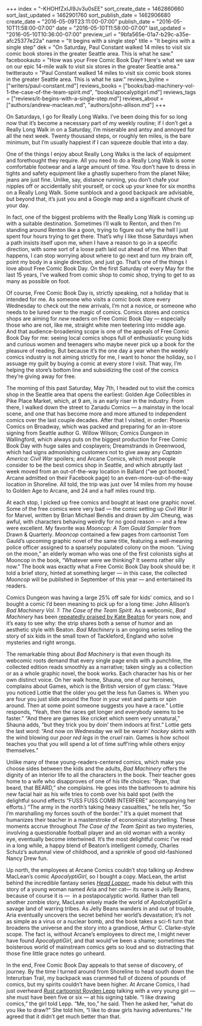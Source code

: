 +++
index = "-KHOHfZxIJl9Jv3u0sEE"
sort_create_date = 1462860660
sort_last_updated = 1462901760
sort_publish_date = 1462906680
create_date = "2016-05-09T23:11:00-07:00"
publish_date = "2016-05-10T11:58:00-07:00"
date = "2016-05-10T11:58:00-07:00"
last_updated = "2016-05-10T10:36:00-07:00"
preview_url = "9bfa565e-01a7-b29c-a35e-afc25377e22a"
name = "It begins with a single step"
title = "It begins with a single step"
dek = "On Saturday, Paul Constant walked 14 miles to visit six comic book stores in the greater Seattle area. This is what he saw."
facebookauto = "How was your Free Comic Book Day? Here's what we saw on our epic 14-mile walk to visit six stores in the greater Seattle area."
twitterauto = "Paul Constant walked 14 miles to visit six comic book stores in the greater Seattle area. This is what he saw."
reviews_byline = ["writers/paul-constant.md"]
reviews_books = ["books/bad-machinery-vol-1-the-case-of-the-team-spirit.md", "books/apocalyptigirl.md"]
reviews_tags = ["reviews/it-begins-with-a-single-step.md"]
reviews_about = ["authors/andrew-maclean.md", "authors/john-allison.md"]
+++

On Saturdays, I go for Really Long Walks. I’ve been doing this for so long now that it’s become a necessary part of my weekly routine; if I don’t get a Really Long Walk in on a Saturday, I’m miserable and antsy and annoyed for all the next week. Twenty thousand steps, or roughly ten miles, is the bare minimum, but I’m usually happiest if I can squeeze double that into a day.

One of the things I enjoy about Really Long Walks is the lack of equipment and forethought they require. All you need to do a Really Long Walk is some comfortable footwear and a large amount of time. You don’t have to dress in tights and safety equipment like a ghastly superhero from the planet Nike; jeans are just fine. Unlike, say, distance running, you don’t chafe your nipples off or accidentally shit yourself, or cock up your knee for six months on a Really Long Walk. Some sunblock and a good backpack are advisable, but beyond that, it’s just you and a Google map and a significant chunk of your day. 

In fact, one of the biggest problems with the Really Long Walk is coming up with a suitable destination. Sometimes I’ll walk to Renton, and then I’m standing around Renton like a goon, trying to figure out why the hell I just spent four hours trying to get there. That’s why I like those Saturdays when a path insists itself upon me, when I have a reason to go in a specific direction, with some sort of a loose path laid out ahead of me. When that happens, I can stop worrying about where to go next and turn my brain off, point my body in a single direction, and just go. That’s one of the things I love about Free Comic Book Day. On the first Saturday of every May for the last 15 years, I’ve walked from comic shop to comic shop, trying to get to as many as possible on foot. 

Of course, Free Comic Book Day is, strictly speaking, not a holiday that is intended for me. As someone who visits a comic book store every Wednesday to check out the new arrivals, I’m not a novice, or someone who needs to be lured over to the magic of comics. Comics stores and comics shops are aiming for *new* readers on Free Comic Book Day — especially those who are not, like me, straight white men teetering into middle age. And that audience-broadening scope is one of the appeals of Free Comic Book Day for me: seeing local comics shops full of enthusiastic young kids and curious women and teenagers who maybe never pick up a book for the pleasure of reading. But because it’s the one day a year when the weekly comics industry is not aiming strictly for me, I want to honor the holiday, so I assuage my guilt by buying a comic at every store I visit. That way, I’m helping the store’s bottom line and subsidizing the cost of the comics they’re giving away for free.

The morning of this past Saturday, May 7th, I headed out to visit the comics shop in the Seattle area that opens the earliest: Golden Age Collectibles in Pike Place Market, which, at 9 am, is an early riser in the industry. From there, I walked down the street to Zanadu Comics — a mainstay in the local scene, and one that has become more and more attuned to independent comics over the last couple decades. After that I visited, in order: Phoenix Comics on Broadway, which was packed and preparing for an in-store signing from Seattle author G. Willow Wilson; Comics Dungeon in Wallingford, which always puts on the biggest production for Free Comic Book Day with huge sales and cosplayers; Dreamstrands in Greenwood, which had signs admonishing customers not to give away any *Captain America: Civil War* spoilers; and Arcane Comics, which most people consider to be the best comics shop in Seattle, and which abruptly last week moved from an out-of-the-way location in Ballard ("we got booted," Arcane admitted on their Facebook page) to an even-more-out-of-the-way location in Shoreline. All told, the trip was just over 14 miles from my house to Golden Age to Arcane, and 24 and a half miles round trip.

At each stop, I picked up free comics and bought at least one graphic novel. Some of the free comics were very bad — the comic setting up *Civil War II* for Marvel, written by Brian Michael Bendis and drawn by Jim Cheung, was awful, with characters behaving weirdly for no good reason — and a few were excellent. My favorite was *Mooncop: A Tom Gauld Sampler* from Drawn & Quarterly. *Mooncop* contained a few pages from cartoonist Tom Gauld’s upcoming graphic novel of the same title, featuring a well-meaning police officer assigned to a sparsely populated colony on the moon. “Living on the moon,” an elderly woman who was one of the first colonists sighs at Mooncop in the book, “Whatever were we thinking? It seems rather silly now.” The book was exactly what a Free Comic Book Day book should be: it told a brief story, hinted at something larger — in this case, the collected *Mooncop* will be published in September of this year — and entertained its readers.

Comics Dungeon was having a large 25% off sale for kids’ comics, and so I bought a comic I’d been meaning to pick up for a long time: John Allison’s *Bad Machinery Vol. 1: The Case of the Team Spirit*. As a webcomic, *Bad Machinery* has been [repeatedly praised by Kate Beaton]( http://www.harkavagrant.com/index.php?id=260) for years now, and it’s easy to see why: the strip shares both a sense of humor and an aesthetic style with Beaton. *Bad Machinery* is an ongoing series telling the story of six kids in the small town of Tackleford, England who solve mysteries and right wrongs.

The remarkable thing about *Bad Machinery* is that even though its webcomic roots demand that every single page ends with a punchline, the collected edition reads smoothly as a narrative; taken singly as a collection or as a whole graphic novel, the book works. Each character has his or her own distinct voice. On her walk home, Shauna, one of our heroines, complains about Games, which is the British version of gym class: “Have you noticed Lottie that the older you get the less fun Games is. When you are four you just slide around the floor in your vest and pants or spin around. Then at some point someone suggests you have a race.” Lottie responds, “Yeah, then the races get longer and everybody seems to be faster.” “And there are games like cricket which seem very unnatural,” Shauna adds, “but they trick you by doin’ them indoors at first.” Lottie gets the last word: “And now on Wednesday we will be wearin’ *hockey skirts* with the wind blowing our *poor red legs* in the *cruel* rain. Games is how school teaches you that you will spend a lot of time suff’ring while others enjoy themselves.”

Unlike many of these young-readers-centered comics, which make you choose sides between the kids and the adults, *Bad Machinery* offers the dignity of an interior life to all the characters in the book. Their teacher goes home to a wife who disapproves of one of his life choices: “Ryan, that beard, that BEARD,” she complains. He goes into the bathroom to admire his new facial hair as his wife tries to comb over his bald spot (with the delightful sound effects “FUSS FUSS COMB INTERFERE” accompanying her efforts.) “The army in the north’s taking heavy casualties,” he tells her, “So I’m marshalling my forces south of the border.” It’s a quiet moment that humanizes their teacher in a masterstroke of economical storytelling. These moments accrue throughout *The Case of the Team Spirit* as two mysteries, involving a questionable football player and an old woman with a wonky eye, eventually become intertwined. It’s the most delightful comic I’ve read in a long while, a happy blend of Beaton’s intelligent comedy, Charles Schulz’s autumnal view of childhood, and a sprinkle of good old-fashioned Nancy Drew fun.

Up north, the employees at Arcane Comics couldn’t stop talking up Andrew MacLean’s comic *ApocalyptiGirl*, so I bought a copy. MacLean, the artist behind the incredible fantasy series [*Head Lopper*](http://seattlereviewofbooks.com/notes/2015/09/17/thursday-comics-hangover-hey-kids-head-lopper/), made his debut with this story of a young woman named Aria and her cat— its name is Jelly Beans, because of course it is —  in a postapocalyptic world. Rather than tell another zombie story, MacLean wisely made the world of *ApolcalyptiGirl* a savage land of warring tribes. As Jelly Beans wanders in and out of trouble,  Aria eventually uncovers the secret behind her world’s devastation; it’s not as simple as a virus or a nuclear bomb, and the book takes a sci-fi turn that broadens the universe and the story into a grandiose, Arthur C. Clarke-style scope. The fact is, without Arcane’s employees to direct me, I might never have found *ApocalyptiGirl*, and that would’ve been a shame; sometimes the boisterous world of mainstream comics gets so loud and so distracting that those fine little grace notes go unheard.

In the end, Free Comic Book Day appeals to that sense of discovery, of journey. By the time I turned around from Shoreline to head south down the Interurban Trail, my backpack was crammed full of dozens of pounds of comics, but my spirits couldn’t have been higher. At Arcane Comics, I had just overheard [*Rust* cartoonist Royden Lepp](http://roydenlepp.blogspot.com/) talking with a very young girl —she must have been five or six — at his signing table. “I like drawing comics,” the girl told Lepp. “Me, too,” he said. Then he asked her, “what do you like to draw?” She told him, “I like to draw girls having adventures.” He agreed that it didn’t get much better than that.
